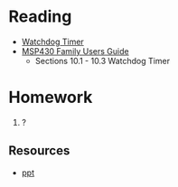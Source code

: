 # Reading

- [Watchdog Timer](http://en.wikipedia.org/wiki/Watchdog_timer)
- [MSP430 Family Users Guide](/382/datasheets/msp430_msp430x2xx_family_users_guide.pdf)
    - Sections 10.1 - 10.3 Watchdog Timer

# Homework

1. ?

## Resources

- [ppt](Lsn7.pptx)
